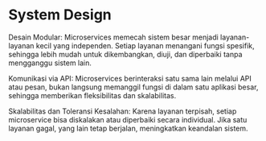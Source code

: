 # System Design
Desain Modular: Microservices memecah sistem besar menjadi layanan-layanan kecil yang independen. Setiap layanan menangani fungsi spesifik, sehingga lebih mudah untuk dikembangkan, diuji, dan diperbaiki tanpa mengganggu sistem lain.

Komunikasi via API: Microservices berinteraksi satu sama lain melalui API atau pesan, bukan langsung memanggil fungsi di dalam satu aplikasi besar, sehingga memberikan fleksibilitas dan skalabilitas.

Skalabilitas dan Toleransi Kesalahan: Karena layanan terpisah, setiap microservice bisa diskalakan atau diperbaiki secara individual. Jika satu layanan gagal, yang lain tetap berjalan, meningkatkan keandalan sistem.